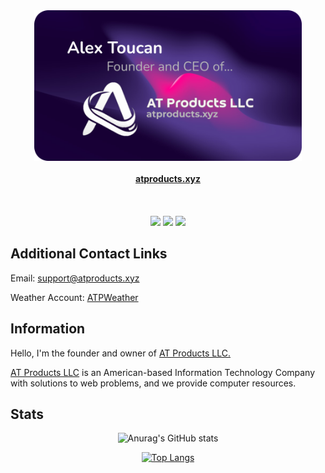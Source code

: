 <div align="center">
  <img src="/media/AlexToucan.png" width="85%" alt="Alex Toucan, Founder and CEO of AT Products LLC">
  <br><br>
  <b><a href="https://atproducts.xyz">atproducts.xyz</a></b>
  <br><br>
  <img src="https://komarev.com/ghpvc/?username=alex-toucan&style=flat-square&color=blue" alt="">
  <br><br>
  <a href="https://twitter.com/ATProductsLLC"><img src="https://img.shields.io/badge/X-%23000000.svg?style=for-the-badge&logo=X&logoColor=white"></a>
  <a href="https://discord.com/users/905434578926313512"><img src="https://img.shields.io/badge/Discord-%235865F2.svg?style=for-the-badge&logo=discord&logoColor=white"></a>
  <a href="https://www.youtube.com/channel/UCC98_JoM3ItjJDA-w4o7k_Q"><img src="https://img.shields.io/badge/YouTube-%23FF0000.svg?style=for-the-badge&logo=YouTube&logoColor=white"></a>
</div>
<h2>Additional Contact Links</h2>
<p>Email: <a href="mailto:support@atproducts.xyz">support@atproducts.xyz</a></p>
<p>Weather Account: <a href="https://twitter.com/ATPWeather">ATPWeather</a></p>
<h2>Information</h2>
<p> Hello, I'm the founder and owner of <a href="https://atproducts.xyz">AT Products LLC.
<p> <a href="https://atproducts.xyz">AT Products LLC</a> is an American-based Information Technology Company with solutions to web problems, and we provide computer resources. </p>
<h2>Stats</h2>
<div align="center">

  
  ![Anurag's GitHub stats](https://github-readme-stats.vercel.app/api?username=Alex-Toucan&show_icons=true)
  
  [![Top Langs](https://github-readme-stats.vercel.app/api/top-langs/?username=Alex-Toucan)](https://github.com/anuraghazra/github-readme-stats)
  </div>
